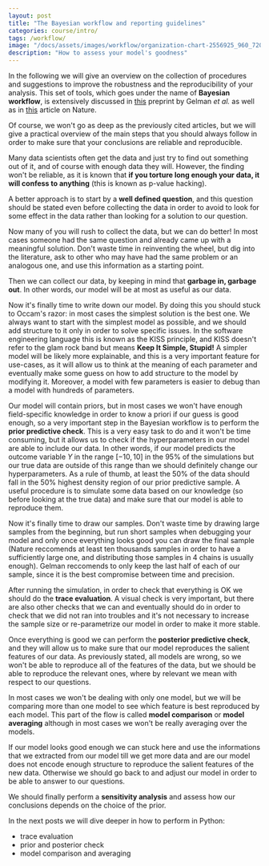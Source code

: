 ```yaml
---
layout: post
title: "The Bayesian workflow and reporting guidelines"
categories: course/intro/
tags: /workflow/
image: "/docs/assets/images/workflow/organization-chart-2556925_960_720.jpg"
description: "How to assess your model's goodness"
---
```


In the following we will give an overview on the collection of procedures
and suggestions to improve the robustness and the reproducibility of your analysis.
This set of tools, which goes under the name of **Bayesian workflow**,
is extensively discussed in [this](https://arxiv.org/pdf/2011.01808.pdf)
preprint by Gelman _et al._ as well as in [this](https://www.nature.com/articles/s41562-021-01177-7) article on Nature.

Of course, we won't go as deep as the previously cited articles, but we will
give a practical overview of the main steps that you should always follow
in order to make sure that your conclusions are reliable and reproducible.

Many data scientists often get the data and just try to find out something out of it, and of course with enough data they will. However, the finding won't be reliable, as it is known that **if you torture long enough your data, it will confess to anything** (this is known as p-value hacking).

A better approach is to start by a **well defined question**, and this question should be stated even before collecting the data in order to avoid to look for some effect in the data rather than looking for a solution to our question.

Now many of you will rush to collect the data, but we can do better! In most cases someone had the same question and already came up with a meaningful solution. Don't waste time in reinventing the wheel, but dig into the literature, ask to other who may have had the same problem or an analogous one, and use this information as a starting point.

Then we can collect our data, by keeping in mind that **garbage in, garbage out**. In other words, our model will be at most as useful as our data.

Now it's finally time to write down our model. By doing this you should stuck to Occam's razor: in most cases the simplest solution is the best one.
We always want to start with the simplest model as possible, and we should add structure to it only in order to solve specific issues. In the software engineering language this is known as the KISS principle, and KISS doesn't refer to the glam rock band but means **Keep It Simple, Stupid!**
A simpler model will be likely more explainable, and this is a very important feature for use-cases, as it will allow us to think at the meaning of each parameter and eventually make some guess on how to add structure to the model by modifying it. Moreover, a model with few parameters is easier to debug than a model with hundreds of parameters.

Our model will contain priors, but in most cases we won't have enough field-specific knowledge in order to know a priori if our guess is good enough, so a very important step in the Bayesian workflow is to perform the **prior predictive check**. This is a very easy task to do and it won't be time consuming, but it allows us to check if the hyperparameters in our model are able to include our data.
In other words, if our model predicts the outcome variable $Y$ in the range $[-10, 10]$ in the 95% of the simulations but our true data are outside of this range than we should definitely change our hyperparameters.
As a rule of thumb, at least the 50% of the data should fall in the 50% highest density region of our prior predictive sample.
A useful procedure is to simulate some data based on our knowledge
(so before looking at the true data) and make sure
that our model is able to reproduce them.

Now it's finally time to draw our samples. Don't waste time by drawing large samples from the beginning, but run short samples when debugging your model and only once everything looks good you can draw the final sample (Nature reccomends at least ten thousands samples in order to have a sufficiently large one, and distributing those samples in 4 chains is usually enough). Gelman reccomends to only keep the last half of each of our sample, since it is the best compromise between time and precision.

After running the simulation, in order to check that everything is OK we should do the **trace evaluation**. A visual check is very important, but there are also other checks that we can and eventually should do in order to check that we did not ran into troubles and it's not necessary to increase the sample size or re-parametrize our model in order to make it more stable.

Once everything is good we can perform the **posterior predictive check**, and they will allow us to make sure that our model reproduces the salient features of our data. As previously stated, all models are wrong, so we won't be able to reproduce all of the features of the data, but we should be able to reproduce the relevant ones, where by relevant we mean with respect to our questions.

In most cases we won't be dealing with only one model, but we will be comparing more than one model to see which feature is best reproduced by each model.
This part of the flow is called **model comparison** or **model averaging** although in most cases we won't be really averaging over the models.

If our model looks good enough we can stuck here and use the informations that we extracted from our model till we get more data and are our model does not encode enough structure to reproduce the salient features of the new data. Otherwise we should go back to and adjust our model in order to be able to answer to our questions.

We should finally perform a **sensitivity analysis** and assess how our conclusions depends on the choice of the prior.

In the next posts we will dive deeper in how to perform in Python:
- trace evaluation
- prior and posterior check
- model comparison and averaging
